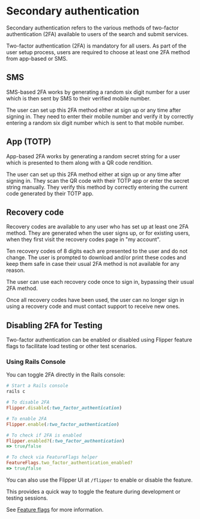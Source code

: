 # Secondary authentication

Secondary authentication refers to the various methods of two-factor
authentication (2FA) available to users of the search and submit services.

Two-factor authentication (2FA) is mandatory for all users.
As part of the user setup process, users are required to choose at least
one 2FA method from app-based or SMS.

## SMS

SMS-based 2FA works by generating a random six digit number for a user which is
then sent by SMS to their verified mobile number.

The user can set up this 2FA method either at sign up or any time after signing
in. They need to enter their mobile number and verify it by correctly entering
a random six digit number which is sent to that mobile number.

## App (TOTP)

App-based 2FA works by generating a random secret string for a user which is
presented to them along with a QR code rendition.

The user can set up this 2FA method either at sign up or any time after signing
in. They scan the QR code with their TOTP app or enter the secret string manually.
They verify this method by correctly entering the current code generated by their
TOTP app.

## Recovery code

Recovery codes are available to any user who has set up at least one 2FA method.
They are generated when the user signs up, or for existing users, when they first
visit the recovery codes page in "my account".

Ten recovery codes of 8 digits each are presented to the user and do not change.
The user is prompted to download and/or print these codes and keep them safe in
case their usual 2FA method is not available for any reason.

The user can use each recovery code once to sign in, bypassing their usual 2FA
method.

Once all recovery codes have been used, the user can no longer sign in using a
recovery code and must contact support to receive new ones.

## Disabling 2FA for Testing

Two-factor authentication can be enabled or disabled using Flipper feature flags to facilitate load testing or other test scenarios.

### Using Rails Console

You can toggle 2FA directly in the Rails console:

```ruby
# Start a Rails console
rails c

# To disable 2FA
Flipper.disable(:two_factor_authentication)

# To enable 2FA
Flipper.enable(:two_factor_authentication)

# To check if 2FA is enabled
Flipper.enabled?(:two_factor_authentication)
=> true/false

# To check via FeatureFlags helper
FeatureFlags.two_factor_authentication_enabled?
=> true/false
```

You can also use the Flipper UI at `/flipper` to enable or disable the feature.

This provides a quick way to toggle the feature during development or testing sessions.

See [Feature flags](feature_flags.md) for more information.
